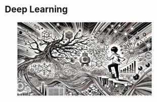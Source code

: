 # Deep Learning



<div align="left">

<figure><img src="../.gitbook/assets/image (1) (1) (1) (1).png" alt="" width="563"><figcaption></figcaption></figure>

</div>

